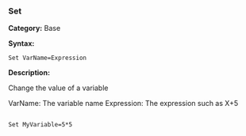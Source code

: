 ### Set

**Category:**
Base

**Syntax:**

```scorpionengine
Set VarName=Expression
```

**Description:**

Change the value of a variable

VarName: The variable name
Expression: The expression such as X+5

```scorpionengine

Set MyVariable=5*5

```
